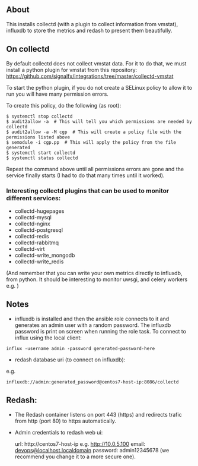 ## About

This installs collectd (with a plugin to collect information from vmstat),
influxdb to store the metrics and redash to present them beautifully. 

## On collectd

By default collectd does not collect vmstat data. For it to do that, we must
install a python plugin for vmstat from this repository: https://github.com/signalfx/integrations/tree/master/collectd-vmstat

To start the python plugin, if you do not create a SELinux policy to allow it to run you will have many permission errors. 

To create this policy, do the following (as root): 

```
$ systemctl stop collectd
$ audit2allow -a  # This will tell you which permissions are needed by collectd 
$ audit2allow -a -M cgp  # This will create a policy file with the permissions listed above 
$ semodule -i cgp.pp  # This will apply the policy from the file generated 
$ systemctl start collectd
$ systemctl status collectd
```

Repeat the command above until all permissions errors are gone and the service
finally starts (I had to do that many times until it worked).  

### Interesting collectd plugins that can be used to monitor different services: 

- collectd-hugepages
- collectd-mysql
- collectd-nginx
- collectd-postgresql
- collectd-redis
- collectd-rabbitmq
- collectd-virt
- collectd-write_mongodb
- collectd-write_redis

(And remember that you can write your own metrics directly to influxdb, from
python. It should be interesting to monitor uwsgi, and celery workers e.g. ) 

## Notes

- influxdb is installed and then the ansible role connects to it and generates an admin user
  with a random password. The influxdb password is print on screen when running
the role task. To connect to influx using the local client: 

```
influx -username admin -password generated-password-here
``` 

- redash database uri (to connect on influxdb): 

e.g. 

```
influxdb://admin:generated_password@centos7-host-ip:8086/collectd
```

## Redash:

- The Redash container listens on port 443 (https) and redirects trafic from
  http (port 80) to https automatically.

- Admin credentials to redash web ui: 

    url: http://centos7-host-ip e.g. http://10.0.5.100
    email: devops@localhost.localdomain 
    password: admin12345678 (we recommend you change it to a more secure one).

